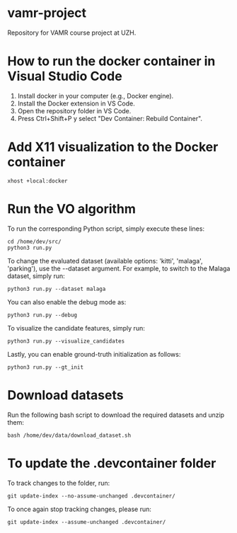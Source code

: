 # vamr-project
Repository for VAMR course project at UZH.

# How to run the docker container in Visual Studio Code
1. Install docker in your computer (e.g., Docker engine).
2. Install the Docker extension in VS Code.
3. Open the repository folder in VS Code.
4. Press Ctrl+Shift+P y select "Dev Container: Rebuild Container".

# Add X11 visualization to the Docker container
```
xhost +local:docker
```

# Run the VO algorithm
To run the corresponding Python script, simply execute these lines:
```
cd /home/dev/src/
python3 run.py
```

To change the evaluated dataset (available options: 'kitti', 'malaga', 'parking'), use the --dataset argument. For example, to switch to the Malaga dataset, simply run:
```
python3 run.py --dataset malaga
```

You can also enable the debug mode as:
```
python3 run.py --debug
```

To visualize the candidate features, simply run:
```
python3 run.py --visualize_candidates
```

Lastly, you can enable ground-truth initialization as follows:
```
python3 run.py --gt_init
```

# Download datasets
Run the following bash script to download the required datasets and unzip them:
```
bash /home/dev/data/download_dataset.sh
```


# To update the .devcontainer folder
To track changes to the folder, run:
```
git update-index --no-assume-unchanged .devcontainer/
```

To once again stop tracking changes, please run:
```
git update-index --assume-unchanged .devcontainer/
```